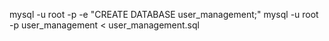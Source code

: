 mysql -u root -p -e "CREATE DATABASE user_management;"
mysql -u root -p user_management < user_management.sql
